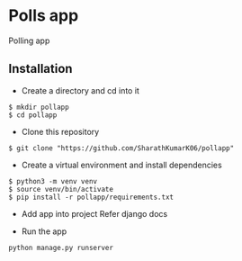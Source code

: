 # Polls app
Polling app

## Installation
- Create a directory and cd into it
```console
$ mkdir pollapp
$ cd pollapp
```

- Clone this repository
```console
$ git clone "https://github.com/SharathKumarK06/pollapp"
```

- Create a virtual environment and install dependencies
```console
$ python3 -m venv venv
$ source venv/bin/activate
$ pip install -r pollapp/requirements.txt
```

- Add app into project
    Refer django docs

- Run the app
```console
python manage.py runserver
```
